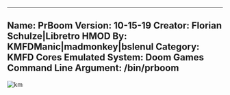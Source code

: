 -----------------------
Name: PrBoom
Version: 10-15-19
Creator: Florian Schulze|Libretro
HMOD By: KMFDManic|madmonkey|bslenul
Category: KMFD Cores
Emulated System: Doom Games
Command Line Argument: /bin/prboom
-----------------------
![km](https://i.imgur.com/eWQdkuk.png)
 